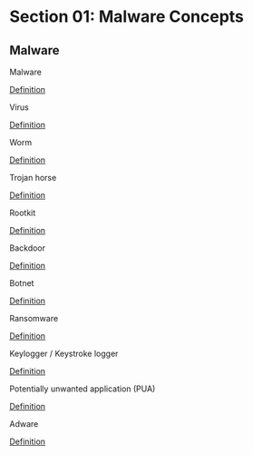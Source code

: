 # Section 01: Malware Concepts

## Malware
Malware

[Definition](../../definitions/definitions_M.md#malware)

Virus

[Definition](../../definitions/definitions_V.md#virus)

Worm

[Definition](../../definitions/definitions_W.md#worm)

Trojan horse

[Definition](../../definitions/definitions_T.md#trojan-horse)

Rootkit

[Definition](../../definitions/definitions_R.md#rootkit)

Backdoor

[Definition](../../definitions/definitions_B.md#backdoor)

Botnet

[Definition](../../definitions/definitions_B.md#botnet)

Ransomware

[Definition](../../definitions/definitions_R.md#ransomware)

Keylogger / Keystroke logger

[Definition](../../definitions/definitions_K.md#keylogger)

Potentially unwanted application (PUA)

[Definition](../../definitions/definitions_P.md#potentially-unwanted-application)

Adware

[Definition](../../definitions/definitions_A.md#adware)
